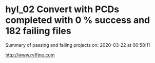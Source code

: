 # hyl_02 Convert with PCDs completed with 0 % success and 182 failing files

Summary of passing and failing projects on: 2020-03-22 at 00:58:11

http://www.ryffine.com
